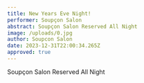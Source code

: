 ```yaml
---
title: New Years Eve Night!
performer: Soupçon Salon
abstract: Soupçon Salon Reserved All Night
image: /uploads/0.jpg
author: Soupcon Salon
date: 2023-12-31T22:00:34.265Z
approved: true
---
```

Soupçon Salon Reserved All Night